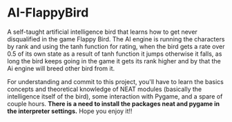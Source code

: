 # AI-FlappyBird
A self-taught artificial intelligence bird that learns how to get never disqualified in the game Flappy Bird.
The AI engine is running the characters by rank and using the tanh function for rating, when the bird gets a rate over 0.5 of its own state as a result of tanh function it jumps otherwise it falls, as long the bird keeps going in the game it gets its rank higher and by that the Ai engine will breed other bird from it.

For understanding and commit to this project, you'll have to learn the basics concepts and theoretical knowledge of NEAT modules (basically the intelligence itself of the bird), some interaction with Pygame, and a spare of couple hours.
**There is a need to install the packages neat and pygame in the interpreter settings.**
Hope you enjoy it!!
